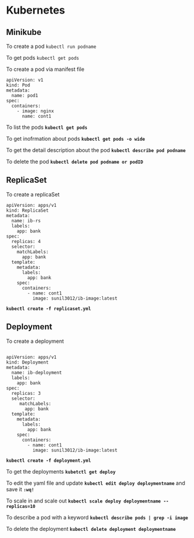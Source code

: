 # Kubernetes
## Minikube
To create a pod `kubectl run podname`

To get pods `kubectl get pods`

To create a pod via manifest file
```
apiVersion: v1
kind: Pod
metadata:
  name: pod1
spec:
  containers:
    - image: nginx
      name: cont1
```
To list the pods **`kubectl get pods`**

To get inofrmation about pods **`kubectl get pods -o wide`**

To get the detail description about the pod **`kubectl describe pod podname`**

To delete the pod **`kubectl delete pod podname or podID`**

## ReplicaSet

To create a replicaSet
```
apiVersion: apps/v1
kind: ReplicaSet
metadata:
  name: ib-rs
  labels:
    app: bank
spec:
  replicas: 4
  selector:
    matchLabels:
      app: bank
  template:
    metadata:
      labels:
        app: bank
    spec:
      containers:
        - name: cont1
          image: sunil3012/ib-image:latest
```
**`kubectl create -f replicaset.yml`**

## Deployment

To create a deployment 
```

apiVersion: apps/v1
kind: Deployment
metadata:
  name: ib-deployment
  labels:
    app: bank
spec:
  replicas: 3
  selector:
     matchLabels:
       app: bank
  template:
    metadata:
      labels:
        app: bank
    spec:
      containers:
        - name: cont1
          image: sunil3012/ib-image:latest
```
**`kubectl create -f deployment.yml`**

To get the deployments **`kubetctl get deploy`**

To edit the yaml file and update **`kubectl edit deploy deploymentname`**  and save it **`:wq!`**

To scale in and scale out **`kubectl scale deploy deploymentname --replicas=10`**

To describe a pod with a keyword **`kubectl describe pods | grep -i image`**

To delete the deployment **`kubectl delete deployment deploymentname`**




